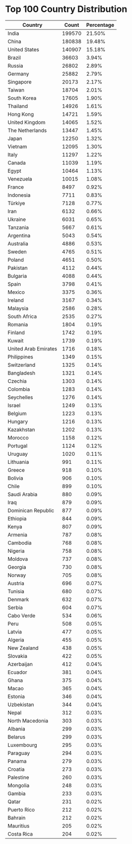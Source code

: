 # Top 100 Country Distribution
| Country | Count | Percentage |
|----|----|----|
| India | 199570 | 21.50% |
| China | 180838 | 19.48% |
| United States | 140907 | 15.18% |
| Brazil | 36603 | 3.94% |
| Russia | 26802 | 2.89% |
| Germany | 25882 | 2.79% |
| Singapore | 20173 | 2.17% |
| Taiwan | 18704 | 2.01% |
| South Korea | 17605 | 1.90% |
| Thailand | 14926 | 1.61% |
| Hong Kong | 14721 | 1.59% |
| United Kingdom | 14065 | 1.52% |
| The Netherlands | 13447 | 1.45% |
| Japan | 12250 | 1.32% |
| Vietnam | 12095 | 1.30% |
| Italy | 11297 | 1.22% |
| Canada | 11039 | 1.19% |
| Egypt | 10464 | 1.13% |
| Venezuela | 10015 | 1.08% |
| France | 8497 | 0.92% |
| Indonesia | 7711 | 0.83% |
| Türkiye | 7128 | 0.77% |
| Iran | 6132 | 0.66% |
| Ukraine | 6031 | 0.65% |
| Tanzania | 5667 | 0.61% |
| Argentina | 5043 | 0.54% |
| Australia | 4886 | 0.53% |
| Sweden | 4765 | 0.51% |
| Poland | 4651 | 0.50% |
| Pakistan | 4112 | 0.44% |
| Bulgaria | 4088 | 0.44% |
| Spain | 3798 | 0.41% |
| Mexico | 3375 | 0.36% |
| Ireland | 3167 | 0.34% |
| Malaysia | 2586 | 0.28% |
| South Africa | 2535 | 0.27% |
| Romania | 1804 | 0.19% |
| Finland | 1742 | 0.19% |
| Kuwait | 1739 | 0.19% |
| United Arab Emirates | 1716 | 0.18% |
| Philippines | 1349 | 0.15% |
| Switzerland | 1325 | 0.14% |
| Bangladesh | 1321 | 0.14% |
| Czechia | 1303 | 0.14% |
| Colombia | 1283 | 0.14% |
| Seychelles | 1276 | 0.14% |
| Israel | 1249 | 0.13% |
| Belgium | 1223 | 0.13% |
| Hungary | 1216 | 0.13% |
| Kazakhstan | 1202 | 0.13% |
| Morocco | 1158 | 0.12% |
| Portugal | 1124 | 0.12% |
| Uruguay | 1020 | 0.11% |
| Lithuania | 991 | 0.11% |
| Greece | 918 | 0.10% |
| Bolivia | 906 | 0.10% |
| Chile | 899 | 0.10% |
| Saudi Arabia | 880 | 0.09% |
| Iraq | 879 | 0.09% |
| Dominican Republic | 877 | 0.09% |
| Ethiopia | 844 | 0.09% |
| Kenya | 807 | 0.09% |
| Armenia | 787 | 0.08% |
| Cambodia | 768 | 0.08% |
| Nigeria | 758 | 0.08% |
| Moldova | 737 | 0.08% |
| Georgia | 730 | 0.08% |
| Norway | 705 | 0.08% |
| Austria | 696 | 0.07% |
| Tunisia | 680 | 0.07% |
| Denmark | 632 | 0.07% |
| Serbia | 604 | 0.07% |
| Cabo Verde | 534 | 0.06% |
| Peru | 508 | 0.05% |
| Latvia | 477 | 0.05% |
| Algeria | 455 | 0.05% |
| New Zealand | 438 | 0.05% |
| Slovakia | 422 | 0.05% |
| Azerbaijan | 412 | 0.04% |
| Ecuador | 381 | 0.04% |
| Ghana | 375 | 0.04% |
| Macao | 365 | 0.04% |
| Estonia | 346 | 0.04% |
| Uzbekistan | 344 | 0.04% |
| Nepal | 312 | 0.03% |
| North Macedonia | 303 | 0.03% |
| Albania | 299 | 0.03% |
| Belarus | 299 | 0.03% |
| Luxembourg | 295 | 0.03% |
| Paraguay | 294 | 0.03% |
| Panama | 279 | 0.03% |
| Croatia | 273 | 0.03% |
| Palestine | 260 | 0.03% |
| Mongolia | 248 | 0.03% |
| Gambia | 233 | 0.03% |
| Qatar | 231 | 0.02% |
| Puerto Rico | 212 | 0.02% |
| Bahrain | 212 | 0.02% |
| Mauritius | 205 | 0.02% |
| Costa Rica | 204 | 0.02% |
